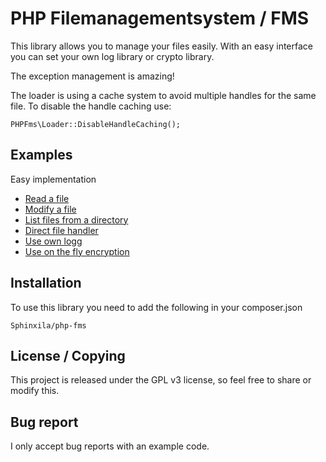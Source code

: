 # PHP Filemanagementsystem / FMS #

This library allows you to manage your files easily.
With an easy interface you can set your own log library or crypto library.

The exception management is amazing!

The loader is using a cache system to avoid multiple handles for the same file.
To disable the handle caching use:

    PHPFms\Loader::DisableHandleCaching();

## Examples ##

Easy implementation
- [Read a file](examples/Read.php)
- [Modify a file](examples/Modify.php)
- [List files from a directory](examples/ListFiles.php)
- [Direct file handler](examples/DirectFile.php)
- [Use own logg](examples/Log.php)
- [Use on the fly encryption](examples/Enccrypt.php)

## Installation ##
To use this library you need to add the following in your composer.json

    Sphinxila/php-fms

## License / Copying ##

This project is released under the GPL v3 license, so feel free to share
or modify this.

## Bug report ##
I only accept bug reports with an example code.
